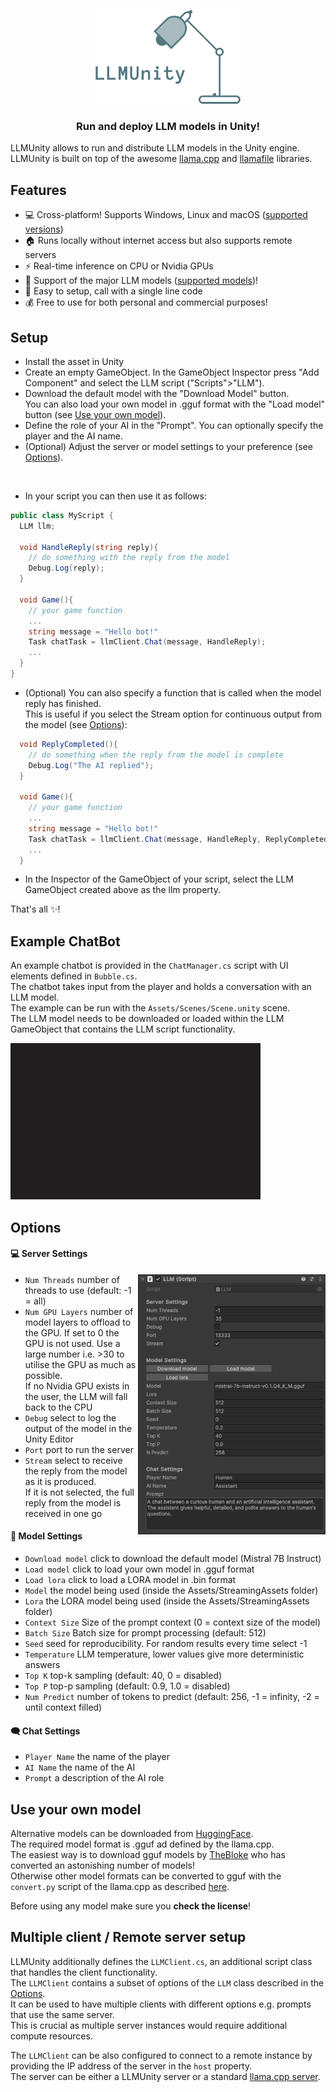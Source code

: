 
<p align="center">
<img src="github/logo_transparent_cropped.png" height="150"/>
</p>

<h3 align="center">Run and deploy LLM models in Unity!</h3>

LLMUnity allows to run and distribute LLM models in the Unity engine.<br>
LLMUnity is built on top of the awesome [llama.cpp](https://github.com/ggerganov/llama.cpp) and [llamafile](https://github.com/Mozilla-Ocho/llamafile) libraries.

## Features
- :computer: Cross-platform! Supports Windows, Linux and macOS ([supported versions](https://github.com/Mozilla-Ocho/llamafile?tab=readme-ov-file#supported-oses-and-cpus))
- :house: Runs locally without internet access but also supports remote servers
- :zap: Real-time inference on CPU or Nvidia GPUs
- :hugs: Support of the major LLM models ([supported models](https://github.com/ggerganov/llama.cpp?tab=readme-ov-file#description))!
- :wrench: Easy to setup, call with a single line code
- :moneybag: Free to use for both personal and commercial purposes!

## Setup
- Install the asset in Unity
- Create an empty GameObject. In the GameObject Inspector press "Add Component" and select the LLM script ("Scripts">"LLM").
- Download the default model with the "Download Model" button.<br>You can also load your own model in .gguf format with the "Load model" button (see [Use your own model](#use-your-own-model)).
- Define the role of your AI in the "Prompt". You can optionally specify the player and the AI name.
- (Optional) Adjust the server or model settings to your preference (see [Options](#options)).

<br>

- In your script you can then use it as follows:


``` c#
public class MyScript {
  LLM llm;
  
  void HandleReply(string reply){
    // do something with the reply from the model
    Debug.Log(reply);
  }
  
  void Game(){
    // your game function
    ...
    string message = "Hello bot!"
    Task chatTask = llmClient.Chat(message, HandleReply);
    ...
  }
}
```

- (Optional) You can also specify a function that is called when the model reply has finished. <br>This is useful if you select the Stream option for continuous output from the model (see [Options](#options)):
``` c#
  void ReplyCompleted(){
    // do something when the reply from the model is complete
    Debug.Log("The AI replied");
  }
  
  void Game(){
    // your game function
    ...
    string message = "Hello bot!"
    Task chatTask = llmClient.Chat(message, HandleReply, ReplyCompleted);
    ...
  }
```

- In the Inspector of the GameObject of your script, select the LLM GameObject created above as the llm property.

That's all :sparkles:!

## Example ChatBot
An example chatbot is provided in the `ChatManager.cs` script with UI elements defined in `Bubble.cs`.<br>
The chatbot takes input from the player and holds a conversation with an LLM model.<br>
The example can be run with the `Assets/Scenes/Scene.unity` scene.<br>
The LLM model needs to be downloaded or loaded within the LLM GameObject that contains the LLM script functionality.

<img width="400" src="github/demo.gif">

## Options

#### :computer: Server Settings

<div>
<img width="300" src="github/GameObject.png" align="right"/>
</div>

- `Num Threads` number of threads to use (default: -1 = all)
- `Num GPU Layers` number of model layers to offload to the GPU.
If set to 0 the GPU is not used. Use a large number i.e. >30 to utilise the GPU as much as possible.<br>
If no Nvidia GPU exists in the user, the LLM will fall back to the CPU
- `Debug` select to log the output of the model in the Unity Editor
- `Port` port to run the server
- `Stream` select to receive the reply from the model as it is produced.<br>
If it is not selected, the full reply from the model is received in one go

#### :hugs: Model Settings
- `Download model` click to download the default model (Mistral 7B Instruct)
- `Load model` click to load your own model in .gguf format
- `Load lora` click to load a LORA model in .bin format
- `Model` the model being used (inside the Assets/StreamingAssets folder)
- `Lora` the LORA model being used (inside the Assets/StreamingAssets folder)
- `Context Size` Size of the prompt context (0 = context size of the model)
- `Batch Size` Batch size for prompt processing (default: 512)
- `Seed` seed for reproducibility. For random results every time select -1
- `Temperature` LLM temperature, lower values give more deterministic answers
- `Top K` top-k sampling (default: 40, 0 = disabled)
- `Top P` top-p sampling (default: 0.9, 1.0 = disabled)
- `Num Predict` number of tokens to predict (default: 256, -1 = infinity, -2 = until context filled)

#### :left_speech_bubble: Chat Settings
- `Player Name` the name of the player
- `AI Name` the name of the AI
- `Prompt` a description of the AI role

## Use your own model
Alternative models can be downloaded from [HuggingFace]([ttps://huggingface.co](https://huggingface.co/models)).<br>
The required model format is .gguf ad defined by the llama.cpp.<br>
The easiest way is to download gguf models by [TheBloke](https://huggingface.co/TheBloke) who has converted an astonishing number of models!<br>
Otherwise other model formats can be converted to gguf with the `convert.py` script of the llama.cpp as described [here](https://github.com/ggerganov/llama.cpp/tree/master?tab=readme-ov-file#prepare-data--run).

Before using any model make sure you **check the license**!

## Multiple client / Remote server setup
LLMUnity additionally defines the `LLMClient.cs`, an additional script class that handles the client functionality.<br>
The `LLMClient` contains a subset of options of the `LLM` class described in the [Options](#options).<br>
It can be used to have multiple clients with different options e.g. prompts that use the same server.<br>
This is crucial as multiple server instances would require additional compute resources.

The `LLMClient` can be also configured to connect to a remote instance by providing the IP address of the server in the `host` property.<br>
The server can be either a LLMUnity server or a standard [llama.cpp server](https://github.com/ggerganov/llama.cpp/blob/master/examples/server).
